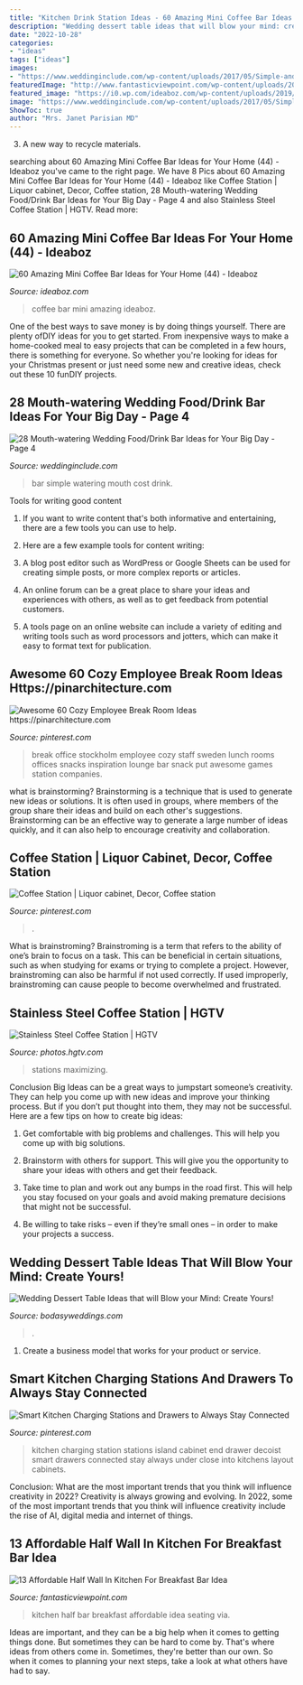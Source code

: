 ```yaml
---
title: "Kitchen Drink Station Ideas - 60 Amazing Mini Coffee Bar Ideas For Your Home (44)"
description: "Wedding dessert table ideas that will blow your mind: create yours!"
date: "2022-10-28"
categories:
- "ideas"
tags: ["ideas"]
images:
- "https://www.weddinginclude.com/wp-content/uploads/2017/05/Simple-and-cost-effective-Wedding-food-station-inspiration.jpg"
featuredImage: "http://www.fantasticviewpoint.com/wp-content/uploads/2016/08/half-wall-kitchen-islands-with-seating_848285-634x421.jpg"
featured_image: "https://i0.wp.com/ideaboz.com/wp-content/uploads/2019/02/60-Amazing-Mini-Coffee-Bar-Ideas-for-Your-Home-44.jpg?fit=1200%2C1600&amp;ssl=1"
image: "https://www.weddinginclude.com/wp-content/uploads/2017/05/Simple-and-cost-effective-Wedding-food-station-inspiration.jpg"
ShowToc: true
author: "Mrs. Janet Parisian MD"
---
```



3. A new way to recycle materials.

	

		
searching about 60 Amazing Mini Coffee Bar Ideas for Your Home (44) - Ideaboz you've came to the right page. We have 8 Pics about 60 Amazing Mini Coffee Bar Ideas for Your Home (44) - Ideaboz like Coffee Station | Liquor cabinet, Decor, Coffee station, 28 Mouth-watering Wedding Food/Drink Bar Ideas for Your Big Day - Page 4 and also Stainless Steel Coffee Station | HGTV. Read more:
		
    
## 60 Amazing Mini Coffee Bar Ideas For Your Home (44) - Ideaboz

<img loading=lazy src="https://i0.wp.com/ideaboz.com/wp-content/uploads/2019/02/60-Amazing-Mini-Coffee-Bar-Ideas-for-Your-Home-44.jpg?fit=1200%2C1600&amp;ssl=1" onerror="this.onerror=null;this.src='https://tse1.mm.bing.net/th?id=OIP.THugiT1LRNqLXusefVqcswHaJ4&amp;pid=15.1';" alt="60 Amazing Mini Coffee Bar Ideas for Your Home (44) - Ideaboz">

_Source: ideaboz.com_

>coffee bar mini amazing ideaboz. 

	

One of the best ways to save money is by doing things yourself. There are plenty ofDIY ideas for you to get started. From inexpensive ways to make a home-cooked meal to easy projects that can be completed in a few hours, there is something for everyone. So whether you're looking for ideas for your Christmas present or just need some new and creative ideas, check out these 10 funDIY projects.

    
## 28 Mouth-watering Wedding Food/Drink Bar Ideas For Your Big Day - Page 4

<img loading=lazy src="https://www.weddinginclude.com/wp-content/uploads/2017/05/Simple-and-cost-effective-Wedding-food-station-inspiration.jpg" onerror="this.onerror=null;this.src='https://tse3.mm.bing.net/th?id=OIP.GdJQ3kmJ8aiL1Dx_qcLf9AHaLG&amp;pid=15.1';" alt="28 Mouth-watering Wedding Food/Drink Bar Ideas for Your Big Day - Page 4">

_Source: weddinginclude.com_

>bar simple watering mouth cost drink. 

	

Tools for writing good content
1. If you want to write content that's both informative and entertaining, there are a few tools you can use to help.
2. Here are a few example tools for content writing:

3. A blog post editor such as WordPress or Google Sheets can be used for creating simple posts, or more complex reports or articles.

4. An online forum can be a great place to share your ideas and experiences with others, as well as to get feedback from potential customers.

5. A tools page on an online website can include a variety of editing and writing tools such as word processors and jotters, which can make it easy to format text for publication.

    
## Awesome 60 Cozy Employee Break Room Ideas Https://pinarchitecture.com

<img loading=lazy src="https://i.pinimg.com/736x/07/e3/dc/07e3dc00350317d6ed50c7e6e95ca7ca.jpg" onerror="this.onerror=null;this.src='https://tse1.mm.bing.net/th?id=OIP.8J5NojwOsAO7wdD7on6fXAHaLF&amp;pid=15.1';" alt="Awesome 60 Cozy Employee Break Room Ideas https://pinarchitecture.com">

_Source: pinterest.com_

>break office stockholm employee cozy staff sweden lunch rooms offices snacks inspiration lounge bar snack put awesome games station companies. 

	

what is brainstorming?
Brainstorming is a technique that is used to generate new ideas or solutions. It is often used in groups, where members of the group share their ideas and build on each other's suggestions. Brainstorming can be an effective way to generate a large number of ideas quickly, and it can also help to encourage creativity and collaboration.

    
## Coffee Station | Liquor Cabinet, Decor, Coffee Station

<img loading=lazy src="https://i.pinimg.com/736x/36/c9/f7/36c9f7a7afacc65f555e145cd1793919--coffee-stations.jpg" onerror="this.onerror=null;this.src='https://tse1.mm.bing.net/th?id=OIP.OE-u_pExZVNTpC-2ycJ2iAHaJ3&amp;pid=15.1';" alt="Coffee Station | Liquor cabinet, Decor, Coffee station">

_Source: pinterest.com_

>. 

	

What is brainstroming?
Brainstroming is a term that refers to the ability of one’s brain to focus on a task. This can be beneficial in certain situations, such as when studying for exams or trying to complete a project. However, brainstroming can also be harmful if not used correctly. If used improperly, brainstroming can cause people to become overwhelmed and frustrated.

    
## Stainless Steel Coffee Station | HGTV

<img loading=lazy src="https://hgtvhome.sndimg.com/content/dam/images/hgtv/fullset/2014/5/2/0/DP_Rebecca-Johnston-brown-contemporary-kitchen-coffee-bar_v.jpg.rend.hgtvcom.616.822.suffix/1400991337690.jpeg" onerror="this.onerror=null;this.src='https://tse4.mm.bing.net/th?id=OIP.Sesuv1G8lSal-yWqb9O7vwHaJ4&amp;pid=15.1';" alt="Stainless Steel Coffee Station | HGTV">

_Source: photos.hgtv.com_

>stations maximizing. 

	

Conclusion
Big Ideas can be a great ways to jumpstart someone’s creativity. They can help you come up with new ideas and improve your thinking process. But if you don’t put thought into them, they may not be successful. Here are a few tips on how to create big ideas:
1. Get comfortable with big problems and challenges. This will help you come up with big solutions.

2. Brainstorm with others for support. This will give you the opportunity to share your ideas with others and get their feedback.

3. Take time to plan and work out any bumps in the road first. This will help you stay focused on your goals and avoid making premature decisions that might not be successful.

4. Be willing to take risks – even if they’re small ones – in order to make your projects a success.

    
## Wedding Dessert Table Ideas That Will Blow Your Mind: Create Yours!

<img loading=lazy src="https://bodasyweddings.com/wp-content/uploads/2017/07/beverages-with-dessert-bar.jpg" onerror="this.onerror=null;this.src='https://tse3.mm.bing.net/th?id=OIP.A0xULrrYaQbQL2BhC1i9LQHaLH&amp;pid=15.1';" alt="Wedding Dessert Table Ideas that will Blow your Mind: Create Yours!">

_Source: bodasyweddings.com_

>. 

	

1. Create a business model that works for your product or service.

    
## Smart Kitchen Charging Stations And Drawers To Always Stay Connected

<img loading=lazy src="https://i.pinimg.com/736x/f3/e1/fb/f3e1fbdb5d25c4af3e7c7cc184102927.jpg" onerror="this.onerror=null;this.src='https://tse1.mm.bing.net/th?id=OIP.rBLKn5rivp2yGu-yvocV1QHaLL&amp;pid=15.1';" alt="Smart Kitchen Charging Stations and Drawers to Always Stay Connected">

_Source: pinterest.com_

>kitchen charging station stations island cabinet end drawer decoist smart drawers connected stay always under close into kitchens layout cabinets. 

	

Conclusion: What are the most important trends that you think will influence creativity in 2022?
Creativity is always growing and evolving. In 2022, some of the most important trends that you think will influence creativity include the rise of AI, digital media and internet of things.

    
## 13 Affordable Half Wall In Kitchen For Breakfast Bar Idea

<img loading=lazy src="http://www.fantasticviewpoint.com/wp-content/uploads/2016/08/half-wall-kitchen-islands-with-seating_848285-634x421.jpg" onerror="this.onerror=null;this.src='https://tse2.mm.bing.net/th?id=OIP.MRCy_Hiu4El9-kY_N0tKkwHaE6&amp;pid=15.1';" alt="13 Affordable Half Wall In Kitchen For Breakfast Bar Idea">

_Source: fantasticviewpoint.com_

>kitchen half bar breakfast affordable idea seating via. 

	

Ideas are important, and they can be a big help when it comes to getting things done. But sometimes they can be hard to come by. That's where ideas from others come in. Sometimes, they're better than our own. So when it comes to planning your next steps, take a look at what others have had to say.

